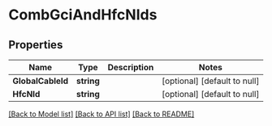 # CombGciAndHfcNIds

## Properties
Name | Type | Description | Notes
------------ | ------------- | ------------- | -------------
**GlobalCableId** | **string** |  | [optional] [default to null]
**HfcNId** | **string** |  | [optional] [default to null]

[[Back to Model list]](../README.md#documentation-for-models) [[Back to API list]](../README.md#documentation-for-api-endpoints) [[Back to README]](../README.md)

